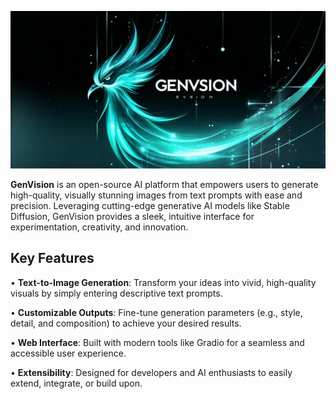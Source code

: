 ![GenVision banner](assets/images/genvision.png)

**GenVision** is an open-source AI platform that empowers users to generate high-quality, visually stunning images from text prompts with ease and precision. Leveraging cutting-edge generative AI models like Stable Diffusion, GenVision provides a sleek, intuitive interface for experimentation, creativity, and innovation.

## Key Features

• **Text-to-Image Generation**: Transform your ideas into vivid, high-quality visuals by simply entering descriptive text prompts.

• **Customizable Outputs**: Fine-tune generation parameters (e.g., style, detail, and composition) to achieve your desired results.

• **Web Interface**: Built with modern tools like Gradio for a seamless and accessible user experience.

• **Extensibility**: Designed for developers and AI enthusiasts to easily extend, integrate, or build upon.
